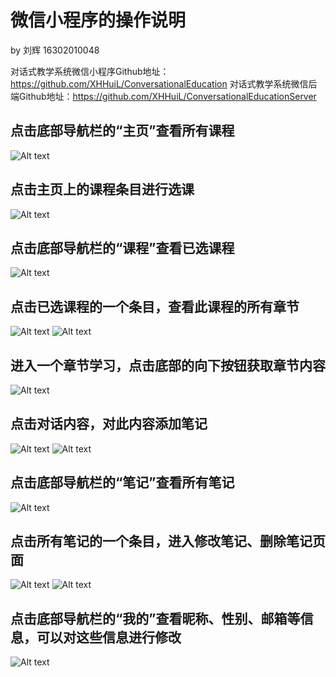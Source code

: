 # 微信小程序的操作说明

by 刘辉 16302010048

对话式教学系统微信小程序Github地址：https://github.com/XHHuiL/ConversationalEducation
对话式教学系统微信后端Github地址：https://github.com/XHHuiL/ConversationalEducationServer

## 点击底部导航栏的“主页”查看所有课程

![Alt text](assets/home-bar.png)

## 点击主页上的课程条目进行选课

![Alt text](assets/select_course.png)

## 点击底部导航栏的“课程”查看已选课程

![Alt text](assets/course-bar.png)

## 点击已选课程的一个条目，查看此课程的所有章节

![Alt text](assets/taken-course.png) ![Alt text](assets/chapters.png)

## 进入一个章节学习，点击底部的向下按钮获取章节内容

![Alt text](assets/chat.png)

## 点击对话内容，对此内容添加笔记

![Alt text](assets/click_content.png) ![Alt text](assets/add_note.png)

## 点击底部导航栏的“笔记”查看所有笔记

![Alt text](assets/note-bar.png)

## 点击所有笔记的一个条目，进入修改笔记、删除笔记页面

![Alt text](assets/notes.png) ![Alt text](assets/change-note.png)

## 点击底部导航栏的“我的”查看昵称、性别、邮箱等信息，可以对这些信息进行修改

![Alt text](assets/mine.png)
